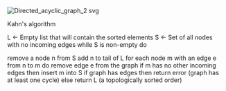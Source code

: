 ![Directed_acyclic_graph_2 svg](https://user-images.githubusercontent.com/66917271/85914702-847c1a00-b80e-11ea-924e-48a1a432dc78.png)


Kahn's algorithm

L ← Empty list that will contain the sorted elements
S ← Set of all nodes with no incoming edges
while S is non-empty do

remove a node n from S
add n to tail of L
for each node m with an edge e from n to m do
remove edge e from the graph
if m has no other incoming edges then
insert m into S
if graph has edges then
return error (graph has at least one cycle)
else
return L (a topologically sorted order)
